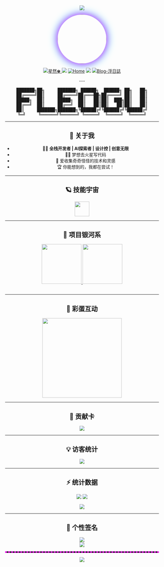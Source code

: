<!-- 动态欢迎横幅 -->
<p align="center">
  <img src="https://capsule-render.vercel.app/api?type=waving&color=0:36BCF7,100:FF61A6&height=200&section=header&text=Hi%20I'm%20Elegy17!&fontSize=50&fontAlignY=40&desc=Welcome%20to%20my%20Universe!&descSize=25&descAlignY=60" />
</p>

<div align="center">

<!-- 个人头像+炫酷边框 -->
<p align="center">
  <img src="https://avatars.githubusercontent.com/u/24751111?v=4" width="160" style="border-radius:50%;box-shadow:0 0 25px #FF00FF,0 0 30px #00FFFF;">
</p>

<!-- 彩色签名和社交链接 -->
<p align="center">
  <a href="https://github.com/Elegy17"><img src="https://img.shields.io/badge/Elegy17-宇宙最强-FF00FF?style=flat&logo=github" alt="星然♚"/>
  <a href="mailto:6xiaofen@gmail.com"><img src="https://img.shields.io/badge/Email-Contact-blue?style=flate&logo=gmail"></a>
  <a href="https://00000106.xyz"><img src="https://img.shields.io/badge/Home-主页-00FFFF?style=flate&logo=aiqfome" alt="Home"></a>
  <a href="https://twitter.com/yourtwitter"><img src="https://img.shields.io/badge/Twitter-@uiqi_17-1DA1F2?style=flate&logo=twitter"></a>
  <a href="https://blog.00000106.xyz"><img src="https://img.shields.io/badge/Blog-浮日誌-brightgreen?style=flat&logo=hexo&logoColor=white" alt="Blog-浮日誌"></a>
</p>
---

<!-- ASCII 艺术分割线 -->
<pre align="center">
███████╗██╗     ███████╗ ██████╗  ██████╗ ██╗   ██╗
██╔════╝██║     ██╔════╝██╔═══██╗██╔════╝ ██║   ██║
█████╗  ██║     █████╗  ██║   ██║██║  ███╗██║   ██║
██╔══╝  ██║     ██╔══╝  ██║   ██║██║   ██║██║   ██║
██║     ███████╗███████╗╚██████╔╝╚██████╔╝╚██████╔╝
╚═╝     ╚══════╝╚══════╝ ╚═════╝  ╚═════╝  ╚═════╝
</pre>

---

## 🎉 关于我
- 🦸‍♂️ **全栈开发者 | AI探索者 | 设计控 | 创意无限**
- 🧑‍🚀 梦想去火星写代码
- 🦄 爱收集奇奇怪怪的技术和灵感
- 🏆 你能想到的，我都在尝试！

---

## 🪐 技能宇宙
<div align="center">
  <img src="https://skillicons.dev/icons?i=python,typescript,react,nodejs,docker,kubernetes,figma,github,linux,bash,go,aws,redis,graphql" height="48"/>
</div>

---

## 🚀 项目银河系

<div align="center">
  <a href="https://github.com/Elegy17/NetFlowNest">
    <img src="https://github-readme-stats.vercel.app/api/pin/?username=Elegy17&repo=NetFlowNest&theme=radical" height="130"/>
  </a>
  <a href="https://github.com/Elegy17/AdGuard-rule">
    <img src="https://github-readme-stats.vercel.app/api/pin/?username=Elegy17&repo=AdGuard-rule&theme=radical" height="130"/>
  </a>
</div>
<br>

---

## 🎨 彩蛋互动

<div align="center">
  <img src="https://media.giphy.com/media/du3J3cXyzhj75IOgvA/giphy.gif" width="260"/>
  <br>
</div>

---

## 🌈 贡献卡
<div align="center">
  <img src="https://github-profile-trophy.vercel.app/?username=Elegy17&theme=matrix&column=7" />
</div>

---

## 💡 访客统计
<p align="center">
  <img src="https://komarev.com/ghpvc/?username=Elegy17&style=for-the-badge&color=00ffff">
</p>

---

## ⚡️ 统计数据

<p align="center">
  <img src="https://github-readme-stats.vercel.app/api?username=Elegy17&show_icons=true&theme=tokyonight&hide_rank=true" />
  <img src="https://github-readme-streak-stats.herokuapp.com/?user=Elegy17&theme=tokyonight" />
</p>
<p align="center">
  <img src="https://github-readme-activity-graph.vercel.app/graph?username=Elegy17&theme=tokyo-night" />
</p>

---

## 🖖 个性签名

<div align="center">
  <img src="https://img.shields.io/badge/代码即诗-梦想无界-FF00FF?style=for-the-badge">
</div>

<div align="center">
  <img src="https://quotes-github-readme.vercel.app/api?type=horizontal&theme=radical">
</div>

<!-- 结尾彩色分割线 -->
<div align="center">
  <hr style="border: 2px dashed #FF00FF;">
  <img src="https://capsule-render.vercel.app/api?type=waving&color=gradient&height=100&section=footer&text=Happy%20Coding!&fontSize=36" />
</div>
